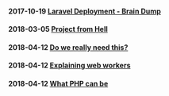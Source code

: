 #### 2017-10-19 [Laravel Deployment - Brain Dump](https://github.com/joshuamabina/blog/issues/1)
#### 2018-03-05 [Project from Hell](https://github.com/joshuamabina/blog/issues/2)
#### 2018-04-12 [Do we really need this?](https://github.com/joshuamabina/blog/issues/3)
#### 2018-04-12 [Explaining web workers](https://github.com/joshuamabina/blog/issues/4)
#### 2018-04-12 [What PHP can be](https://github.com/joshuamabina/blog/issues/5)
